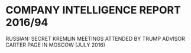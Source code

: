 # COMPANY INTELLIGENCE REPORT 2016/94

RUSSIAN: SECRET KREMLIN MEETINGS ATTENDED BY TRUMP ADVISOR CARTER PAGE IN MOSCOW \(JULY 2016\)

